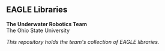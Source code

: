 ## EAGLE Libraries

**The Underwater Robotics Team**  
The Ohio State University

*This repository holds the team's collection of EAGLE libraries.*
